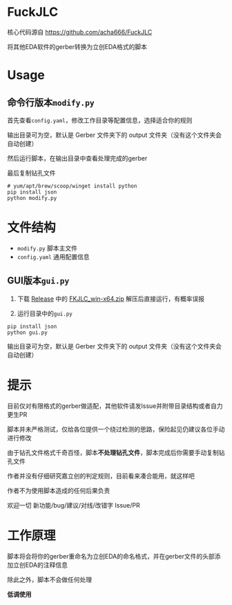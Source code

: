 ﻿# FuckJLC

核心代码源自 https://github.com/acha666/FuckJLC

将其他EDA软件的gerber转换为立创EDA格式的脚本

# Usage

## 命令行版本`modify.py`

首先查看`config.yaml`，修改工作目录等配置信息，选择适合你的规则

输出目录可为空，默认是 Gerber 文件夹下的 output 文件夹（没有这个文件夹会自动创建）

然后运行脚本，在输出目录中查看处理完成的gerber

最后复制钻孔文件

``` shell
# yum/apt/brew/scoop/winget install python
pip install json
python modify.py
```

# 文件结构

* `modify.py` 脚本主文件
* `config.yaml` 通用配置信息

## GUI版本`gui.py`

1. 下载 [Release](https://github.com/wc7086/fuckself/releases) 中的 [FKJLC_win-x64.zip](https://github.com/wc7086/fuckself/releases/download/v0.1.0/FKJLC_win-x64.zip) 解压后直接运行，有概率误报

2. 运行目录中的`gui.py`

```shell
pip install json
python gui.py
```

输出目录可为空，默认是 Gerber 文件夹下的 output 文件夹（没有这个文件夹会自动创建）


# 提示

目前仅对有限格式的gerber做适配，其他软件请发Issue并附带目录结构或者自力更生PR

脚本并未严格测试，仅给各位提供一个绕过检测的思路，保险起见仍建议各位手动进行修改

由于钻孔文件格式千奇百怪，脚本**不处理钻孔文件**，脚本完成后你需要手动复制钻孔文件

作者并没有仔细研究嘉立创的判定规则，目前看来凑合能用，就这样吧

作者不为使用脚本造成的任何后果负责

欢迎一切 新功能/bug/建议/对线/改错字 Issue/PR

# 工作原理

脚本将会将你的gerber重命名为立创EDA的命名格式，并在gerber文件的头部添加立创EDA的注释信息

除此之外，脚本不会做任何处理

**低调使用**
